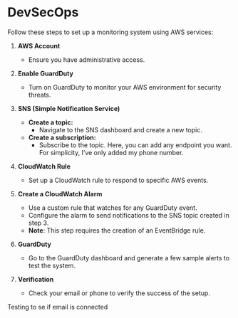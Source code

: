# DevSecOps

Follow these steps to set up a monitoring system using AWS services:

1. **AWS Account**

   - Ensure you have administrative access.

2. **Enable GuardDuty**

   - Turn on GuardDuty to monitor your AWS environment for security threats.

3. **SNS (Simple Notification Service)**

   - **Create a topic:**
     - Navigate to the SNS dashboard and create a new topic.
   - **Create a subscription:**
     - Subscribe to the topic. Here, you can add any endpoint you want. For simplicity, I’ve only added my phone number.

4. **CloudWatch Rule**

   - Set up a CloudWatch rule to respond to specific AWS events.

5. **Create a CloudWatch Alarm**

   - Use a custom rule that watches for any GuardDuty event.
   - Configure the alarm to send notifications to the SNS topic created in step 3.
   - **Note**: This step requires the creation of an EventBridge rule.

6. **GuardDuty**

   - Go to the GuardDuty dashboard and generate a few sample alerts to test the system.

7. **Verification**
   - Check your email or phone to verify the success of the setup.

Testing to se if email is connected
